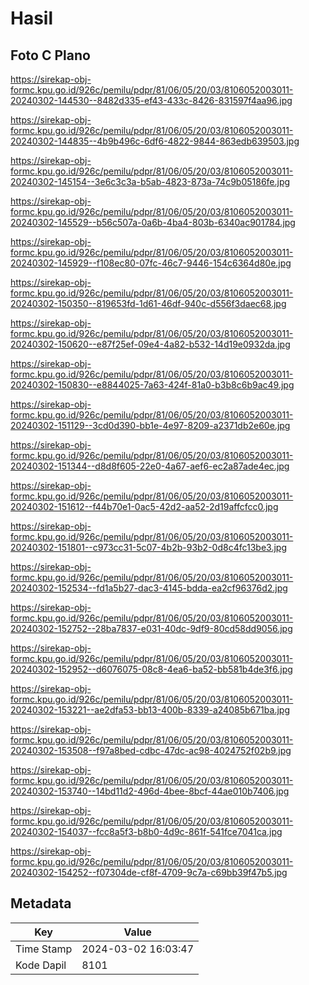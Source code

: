 # Hasil

## Foto C Plano

https://sirekap-obj-formc.kpu.go.id/926c/pemilu/pdpr/81/06/05/20/03/8106052003011-20240302-144530--8482d335-ef43-433c-8426-831597f4aa96.jpg

https://sirekap-obj-formc.kpu.go.id/926c/pemilu/pdpr/81/06/05/20/03/8106052003011-20240302-144835--4b9b496c-6df6-4822-9844-863edb639503.jpg

https://sirekap-obj-formc.kpu.go.id/926c/pemilu/pdpr/81/06/05/20/03/8106052003011-20240302-145154--3e6c3c3a-b5ab-4823-873a-74c9b05186fe.jpg

https://sirekap-obj-formc.kpu.go.id/926c/pemilu/pdpr/81/06/05/20/03/8106052003011-20240302-145529--b56c507a-0a6b-4ba4-803b-6340ac901784.jpg

https://sirekap-obj-formc.kpu.go.id/926c/pemilu/pdpr/81/06/05/20/03/8106052003011-20240302-145929--f108ec80-07fc-46c7-9446-154c6364d80e.jpg

https://sirekap-obj-formc.kpu.go.id/926c/pemilu/pdpr/81/06/05/20/03/8106052003011-20240302-150350--819653fd-1d61-46df-940c-d556f3daec68.jpg

https://sirekap-obj-formc.kpu.go.id/926c/pemilu/pdpr/81/06/05/20/03/8106052003011-20240302-150620--e87f25ef-09e4-4a82-b532-14d19e0932da.jpg

https://sirekap-obj-formc.kpu.go.id/926c/pemilu/pdpr/81/06/05/20/03/8106052003011-20240302-150830--e8844025-7a63-424f-81a0-b3b8c6b9ac49.jpg

https://sirekap-obj-formc.kpu.go.id/926c/pemilu/pdpr/81/06/05/20/03/8106052003011-20240302-151129--3cd0d390-bb1e-4e97-8209-a2371db2e60e.jpg

https://sirekap-obj-formc.kpu.go.id/926c/pemilu/pdpr/81/06/05/20/03/8106052003011-20240302-151344--d8d8f605-22e0-4a67-aef6-ec2a87ade4ec.jpg

https://sirekap-obj-formc.kpu.go.id/926c/pemilu/pdpr/81/06/05/20/03/8106052003011-20240302-151612--f44b70e1-0ac5-42d2-aa52-2d19affcfcc0.jpg

https://sirekap-obj-formc.kpu.go.id/926c/pemilu/pdpr/81/06/05/20/03/8106052003011-20240302-151801--c973cc31-5c07-4b2b-93b2-0d8c4fc13be3.jpg

https://sirekap-obj-formc.kpu.go.id/926c/pemilu/pdpr/81/06/05/20/03/8106052003011-20240302-152534--fd1a5b27-dac3-4145-bdda-ea2cf96376d2.jpg

https://sirekap-obj-formc.kpu.go.id/926c/pemilu/pdpr/81/06/05/20/03/8106052003011-20240302-152752--28ba7837-e031-40dc-9df9-80cd58dd9056.jpg

https://sirekap-obj-formc.kpu.go.id/926c/pemilu/pdpr/81/06/05/20/03/8106052003011-20240302-152952--d6076075-08c8-4ea6-ba52-bb581b4de3f6.jpg

https://sirekap-obj-formc.kpu.go.id/926c/pemilu/pdpr/81/06/05/20/03/8106052003011-20240302-153221--ae2dfa53-bb13-400b-8339-a24085b671ba.jpg

https://sirekap-obj-formc.kpu.go.id/926c/pemilu/pdpr/81/06/05/20/03/8106052003011-20240302-153508--f97a8bed-cdbc-47dc-ac98-4024752f02b9.jpg

https://sirekap-obj-formc.kpu.go.id/926c/pemilu/pdpr/81/06/05/20/03/8106052003011-20240302-153740--14bd11d2-496d-4bee-8bcf-44ae010b7406.jpg

https://sirekap-obj-formc.kpu.go.id/926c/pemilu/pdpr/81/06/05/20/03/8106052003011-20240302-154037--fcc8a5f3-b8b0-4d9c-861f-541fce7041ca.jpg

https://sirekap-obj-formc.kpu.go.id/926c/pemilu/pdpr/81/06/05/20/03/8106052003011-20240302-154252--f07304de-cf8f-4709-9c7a-c69bb39f47b5.jpg


## Metadata

| Key        | Value               |
| ---------- | ------------------- |
| Time Stamp | 2024-03-02 16:03:47 |
| Kode Dapil | 8101                |



